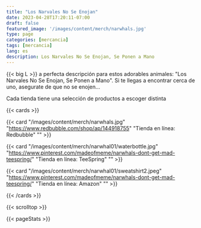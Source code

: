 ```yaml
---
title: "Los Narvales No Se Enojan"
date: 2023-04-28T17:20:11-07:00
draft: false
featured_image: '/images/content/merch/narwhals.jpg'
type: page
categories: [mercancia]
tags: [mercancia]
lang: es
description: Los Narvales No Se Enojan, Se Ponen a Mano
---
```


{{< big L >}} a perfecta descripción para estos adorables animales: "Los Narvales No Se Enojan, Se Ponen a Mano". Si te llegas a
encontrar cerca de uno, asegurate de que no se enojen...

Cada tienda tiene una selección de productos a escoger distinta

{{< cards >}}

  {{< card
  "/images/content/merch/narwhals.jpg"
  "https://www.redbubble.com/shop/ap/144918755"
  "Tienda en línea: Redbubble"
  "" >}}

  {{< card
  "/images/content/merch/narwhal01/waterbottle.jpg"
  "https://www.pinterest.com/madeofmeme/narwhals-dont-get-mad-teespring/"
  "Tienda en línea: TeeSpring"
  "" >}}

  {{< card
  "/images/content/merch/narwhal01/sweatshirt2.jpeg"
  "https://www.pinterest.com/madeofmeme/narwhals-dont-get-mad-teespring/"
  "Tienda en línea: Amazon"
  "" >}}

{{< /cards >}}

{{< scrolltop >}}

{{< pageStats >}}
